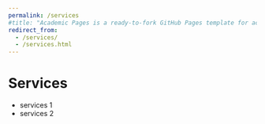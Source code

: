 ```yaml
---
permalink: /services
#title: "Academic Pages is a ready-to-fork GitHub Pages template for academic personal websites"
redirect_from: 
  - /services/
  - /services.html
---
```


# Services
- services 1
- services 2
